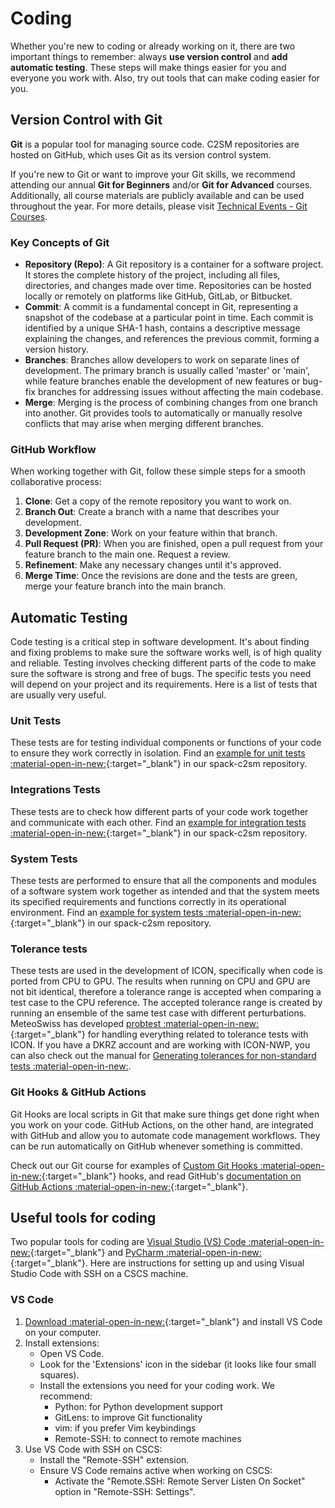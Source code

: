 # Coding

Whether you're new to coding or already working on it, there are two important things to remember: always **use version control** and **add automatic testing**. These steps will make things easier for you and everyone you work with. Also, try out tools that can make coding easier for you.

## Version Control with Git

**Git** is a popular tool for managing source code. C2SM repositories are hosted on GitHub, which uses Git as its version control system.

If you're new to Git or want to improve your Git skills, we recommend attending our annual **Git for Beginners** and/or **Git for Advanced** courses.
Additionally, all course materials are publicly available and can be used throughout the year.
For more details, please visit [Technical Events - Git Courses](../events/git_courses.md).

### Key Concepts of Git

- **Repository (Repo)**: A Git repository is a container for a software project. It stores the complete history of the project, including all files, directories, and changes made over time. Repositories can be hosted locally or remotely on platforms like GitHub, GitLab, or Bitbucket.
- **Commit**: A commit is a fundamental concept in Git, representing a snapshot of the codebase at a particular point in time. Each commit is identified by a unique SHA-1 hash, contains a descriptive message explaining the changes, and references the previous commit, forming a version history.
- **Branches**: Branches allow developers to work on separate lines of development. The primary branch is usually called 'master' or 'main', while feature branches enable the development of new features or bug-fix branches for addressing issues without affecting the main codebase.
- **Merge**: Merging is the process of combining changes from one branch into another. Git provides tools to automatically or manually resolve conflicts that may arise when merging different branches.

### GitHub Workflow

When working together with Git, follow these simple steps for a smooth collaborative process:

1. **Clone**: Get a copy of the remote repository you want to work on.
2. **Branch Out**: Create a branch with a name that describes your development.
3. **Development Zone**: Work on your feature within that branch.
4. **Pull Request (PR)**: When you are finished, open a pull request from your feature branch to the main one. Request a review.
5. **Refinement**: Make any necessary changes until it's approved.
6. **Merge Time**: Once the revisions are done and the tests are green, merge your feature branch into the main branch.

## Automatic Testing
Code testing is a critical step in software development. It's about finding and fixing problems to make sure the software works well, is of high quality and reliable.
Testing involves checking different parts of the code to make sure the software is strong and free of bugs.
The specific tests you need will depend on your project and its requirements. Here is a list of tests that are usually very useful.

### Unit Tests
These tests are for testing individual components or functions of your code to ensure they work correctly in isolation.
Find an [example for unit tests :material-open-in-new:](https://github.com/C2SM/spack-c2sm/blob/main/test/unit_test.py){:target="_blank"} in our spack-c2sm repository.

### Integrations Tests
These tests are to check how different parts of your code work together and communicate with each other.
Find an [example for integration tests :material-open-in-new:](https://github.com/C2SM/spack-c2sm/blob/main/test/integration_test.py){:target="_blank"} in our spack-c2sm repository.

### System Tests
These tests are performed to ensure that all the components and modules of a software system work together as intended and that the system meets its specified requirements and functions correctly in its operational environment.
Find an [example for system tests :material-open-in-new:](https://github.com/C2SM/spack-c2sm/blob/main/test/system_test.py){:target="_blank"} in our spack-c2sm repository.

### Tolerance tests
These tests are used in the development of ICON, specifically when code is ported from CPU to GPU. The results when running on CPU and GPU are not bit identical, therefore a tolerance range is accepted when comparing a test case to the CPU reference. The accepted tolerance range is created by running an ensemble of the same test case with different perturbations. MeteoSwiss has developed [probtest :material-open-in-new:](https://github.com/MeteoSwiss/probtest){:target="_blank"} for handling everything related to tolerance tests with ICON. If you have a DKRZ account and are working with ICON-NWP, you can also check out the manual for [Generating tolerances for non-standard tests :material-open-in-new:](https://gitlab.dkrz.de/icon/wiki/-/wikis/GPU-development/Validating-with-probtest-without-buildbot-references-(Generating-tolerances-for-non-standard-tests){:target="_blank"}).

### Git Hooks & GitHub Actions
Git Hooks are local scripts in Git that make sure things get done right when you work on your code. GitHub Actions, on the other hand, are integrated with GitHub and allow you to automate code management workflows. They can be run automatically on GitHub whenever something is committed.

Check out our Git course for examples of [Custom Git Hooks :material-open-in-new:](https://github.com/C2SM/git-course/blob/main/advanced/Exercise_7_git-hooks.md){:target="_blank"} hooks, and read GitHub's [documentation on GitHub Actions :material-open-in-new:](https://docs.github.com/en/actions){:target="_blank"}.

## Useful tools for coding
Two popular tools for coding are [Visual Studio (VS) Code :material-open-in-new:](https://code.visualstudio.com){:target="_blank"} and [PyCharm :material-open-in-new:](https://www.jetbrains.com/pycharm/){:target="_blank"}. Here are instructions for setting up and using Visual Studio Code with SSH on a CSCS machine.

### VS Code
1. [Download :material-open-in-new:](https://code.visualstudio.com/download){:target="_blank"} and install VS Code on your computer.
2. Install extensions:
    - Open VS Code.
    - Look for the 'Extensions' icon in the sidebar (it looks like four small squares).
    - Install the extensions you need for your coding work. We recommend:
        - Python: for Python development support
        - GitLens: to improve Git functionality
        - vim: if you prefer Vim keybindings
        - Remote-SSH: to connect to remote machines
3. Use VS Code with SSH on CSCS:
    - Install the "Remote-SSH" extension.
    - Ensure VS Code remains active when working on CSCS:
        - Activate the "Remote.SSH: Remote Server Listen On Socket" option in "Remote-SSH: Settings".
